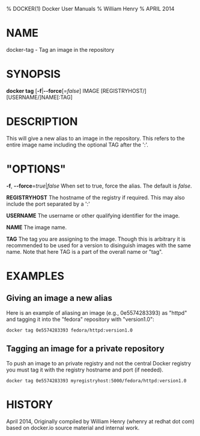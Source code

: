 % DOCKER(1) Docker User Manuals
% William Henry
% APRIL 2014
# NAME
docker-tag - Tag an image in the repository

# SYNOPSIS
**docker tag** [**-f**|**--force**[=*false*]
IMAGE [REGISTRYHOST/][USERNAME/]NAME[:TAG]

# DESCRIPTION
This will give a new alias to an image in the repository. This refers to the
entire image name including the optional TAG after the ':'. 

# "OPTIONS"
**-f**, **--force**=*true*|*false*
   When set to true, force the alias. The default is *false*.

**REGISTRYHOST**
   The hostname of the registry if required. This may also include the port
separated by a ':'

**USERNAME**
   The username or other qualifying identifier for the image.

**NAME**
   The image name.

**TAG**
   The tag you are assigning to the image.  Though this is arbitrary it is
recommended to be used for a version to disinguish images with the same name.
Note that here TAG is a part of the overall name or "tag".

# EXAMPLES

## Giving an image a new alias

Here is an example of aliasing an image (e.g., 0e5574283393) as "httpd" and 
tagging it into the "fedora" repository with "version1.0":

    docker tag 0e5574283393 fedora/httpd:version1.0

## Tagging an image for a private repository

To push an image to an private registry and not the central Docker
registry you must tag it with the registry hostname and port (if needed).

    docker tag 0e5574283393 myregistryhost:5000/fedora/httpd:version1.0

# HISTORY
April 2014, Originally compiled by William Henry (whenry at redhat dot com)
based on docker.io source material and internal work.
